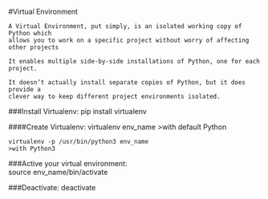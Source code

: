 #Virtual Environment

    A Virtual Environment, put simply, is an isolated working copy of Python which
    allows you to work on a specific project without worry of affecting other projects

    It enables multiple side-by-side installations of Python, one for each project.

    It doesn’t actually install separate copies of Python, but it does provide a
    clever way to keep different project environments isolated.

###Install Virtualenv:
    pip install virtualenv

####Create Virtualenv:
    virtualenv env_name
    >with default Python

    virtualenv -p /usr/bin/python3 env_name
    >with Python3

###Active your virtual environment:    
    source env_name/bin/activate

###Deactivate:
    deactivate

